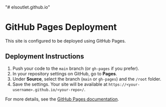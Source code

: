 "# elsoutlet.github.io" 

# GitHub Pages Deployment

This site is configured to be deployed using GitHub Pages.

## Deployment Instructions

1. Push your code to the `main` branch (or `gh-pages` if you prefer).
2. In your repository settings on GitHub, go to **Pages**.
3. Under **Source**, select the branch (`main` or `gh-pages`) and the `/root` folder.
4. Save the settings. Your site will be available at `https://<your-username>.github.io/<your-repo>/`.

For more details, see the [GitHub Pages documentation](https://docs.github.com/en/pages). 
